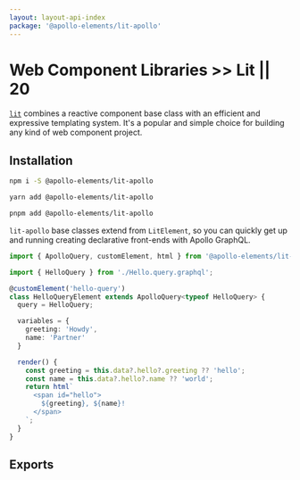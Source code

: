 ```yaml
---
layout: layout-api-index
package: '@apollo-elements/lit-apollo'
---
```

# Web Component Libraries >> Lit || 20

[`lit`](https://lit.dev) combines a reactive component base class with an efficient and expressive templating system. It's a popular and simple choice for building any kind of web component project.

## Installation

<code-tabs collection="package-managers" default-tab="npm">

  ```bash tab npm
  npm i -S @apollo-elements/lit-apollo
  ```

  ```bash tab yarn
  yarn add @apollo-elements/lit-apollo
  ```

  ```bash tab pnpm
  pnpm add @apollo-elements/lit-apollo
  ```

</code-tabs>

`lit-apollo` base classes extend from `LitElement`, so you can quickly get up and running creating declarative front-ends with Apollo GraphQL.

```ts wcd PmmwJU9LjBDHlkO8WiSq src/Hello.ts
import { ApolloQuery, customElement, html } from '@apollo-elements/lit-apollo';

import { HelloQuery } from './Hello.query.graphql';

@customElement('hello-query')
class HelloQueryElement extends ApolloQuery<typeof HelloQuery> {
  query = HelloQuery;

  variables = {
    greeting: 'Howdy',
    name: 'Partner'
  }

  render() {
    const greeting = this.data?.hello?.greeting ?? 'hello';
    const name = this.data?.hello?.name ?? 'world';
    return html`
      <span id="hello">
        ${greeting}, ${name}!
      </span>
    `;
  }
}
```

## Exports
